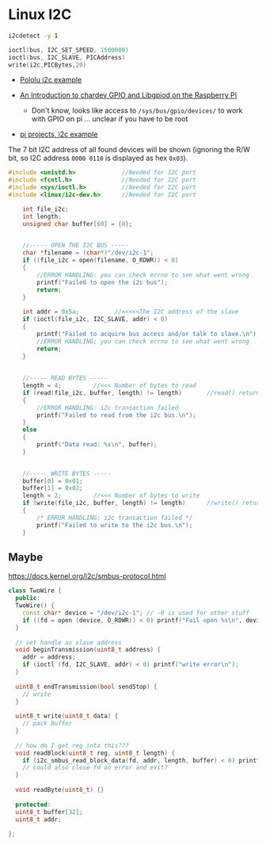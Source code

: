 # Linux I2C

```bash
i2cdetect -y 1
```

```c
ioctl(bus, I2C_SET_SPEED, 1500000)
ioctl(bus, I2C_SLAVE, PICAddress)
write(i2c,PICBytes,20)
```

- [Pololu i2c example](https://www.pololu.com/docs/0J73/15.8)

- [An Introduction to chardev GPIO and Libgpiod on the Raspberry PI](https://www.beyondlogic.org/an-introduction-to-chardev-gpio-and-libgpiod-on-the-raspberry-pi/)
  - Don't know, looks like access to `/sys/bus/gpio/devices/` to work with GPIO on pi ... unclear if you have to be root


- [pi projects, i2c example](https://raspberry-projects.com/pi/programming-in-c/i2c/using-the-i2c-interface)

The 7 bit I2C address of all found devices will be shown (ignoring the R/W bit, 
so I2C address `0000 0110` is displayed as hex `0x03`).

```c
#include <unistd.h>				//Needed for I2C port
#include <fcntl.h>				//Needed for I2C port
#include <sys/ioctl.h>			//Needed for I2C port
#include <linux/i2c-dev.h>		//Needed for I2C port

	int file_i2c;
	int length;
	unsigned char buffer[60] = {0};

	
	//----- OPEN THE I2C BUS -----
	char *filename = (char*)"/dev/i2c-1";
	if ((file_i2c = open(filename, O_RDWR)) < 0)
	{
		//ERROR HANDLING: you can check errno to see what went wrong
		printf("Failed to open the i2c bus");
		return;
	}
	
	int addr = 0x5a;          //<<<<<The I2C address of the slave
	if (ioctl(file_i2c, I2C_SLAVE, addr) < 0)
	{
		printf("Failed to acquire bus access and/or talk to slave.\n");
		//ERROR HANDLING; you can check errno to see what went wrong
		return;
	}
	
	
	//----- READ BYTES -----
	length = 4;			//<<< Number of bytes to read
	if (read(file_i2c, buffer, length) != length)		//read() returns the number of bytes actually read, if it doesn't match then an error occurred (e.g. no response from the device)
	{
		//ERROR HANDLING: i2c transaction failed
		printf("Failed to read from the i2c bus.\n");
	}
	else
	{
		printf("Data read: %s\n", buffer);
	}

	
	//----- WRITE BYTES -----
	buffer[0] = 0x01;
	buffer[1] = 0x02;
	length = 2;			//<<< Number of bytes to write
	if (write(file_i2c, buffer, length) != length)		//write() returns the number of bytes actually written, if it doesn't match then an error occurred (e.g. no response from the device)
	{
		/* ERROR HANDLING: i2c transaction failed */
		printf("Failed to write to the i2c bus.\n");
	}
```



## Maybe

https://docs.kernel.org/i2c/smbus-protocol.html

```c++
class TwoWire {
  public:
  TwoWire() {
    const char* device = "/dev/i2c-1"; // -0 is used for other stuff
    if ((fd = open (device, O_RDWR)) < 0) printf("Fail open %s\n", device);
  }
  
  // set handle as slave address
  void beginTransmission(uint8_t address) {
    addr = address;
    if (ioctl (fd, I2C_SLAVE, addr) < 0) printf("write error\n");
  }
  
  uint8_t endTransmission(bool sendStop) {
    // write
  }
  
  uint8_t write(uint8_t data) {
    // pack buffer
  }
  
  // how do I get reg into this???
  void readBlock(uint8_t reg, uint8_t length) {
    if (i2c_smbus_read_block_data(fd, addr, length, buffer) < 0) printf("block read error\n");
    // could also close fd on error and exit?
  }
  
  void readByte(uint8_t) {}
  
  protected:
  uint8_t buffer[32];
  uint8_t addr;
                
};
    
```









